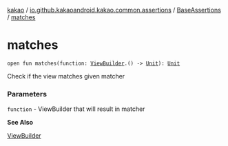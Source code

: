 [kakao](../../index.md) / [io.github.kakaoandroid.kakao.common.assertions](../index.md) / [BaseAssertions](index.md) / [matches](./matches.md)

# matches

`open fun matches(function: `[`ViewBuilder`](../../io.github.kakaoandroid.kakao.common.builders/-view-builder/index.md)`.() -> `[`Unit`](https://kotlinlang.org/api/latest/jvm/stdlib/kotlin/-unit/index.html)`): `[`Unit`](https://kotlinlang.org/api/latest/jvm/stdlib/kotlin/-unit/index.html)

Check if the view matches given matcher

### Parameters

`function` - ViewBuilder that will result in matcher

**See Also**

[ViewBuilder](../../io.github.kakaoandroid.kakao.common.builders/-view-builder/index.md)


